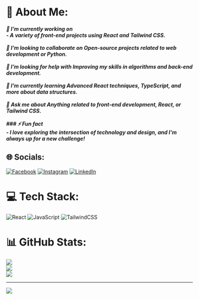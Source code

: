 # 💫 About Me:
##### 🔭 I’m currently working on<br>- A variety of front-end projects using **React** and **Tailwind CSS**.<br><br>👯 I’m looking to collaborate on Open-source projects related to web development or **Python**.<br><br>🤝 I’m looking for help with Improving my skills in **algorithms** and **back-end development**.<br><br>🌱 I’m currently learning **Advanced React** techniques, **TypeScript**, and more about **data structures**.<br><br>💬 Ask me about Anything related to **front-end development**, **React**, or **Tailwind CSS**.<br><br>### ⚡ Fun fact<br>- I love exploring the intersection of **technology** and **design**, and I'm always up for a new challenge!


## 🌐 Socials:
[![Facebook](https://img.shields.io/badge/Facebook-%231877F2.svg?logo=Facebook&logoColor=white)](https://facebook.com/https://www.facebook.com/Alveesarker01) [![Instagram](https://img.shields.io/badge/Instagram-%23E4405F.svg?logo=Instagram&logoColor=white)](https://instagram.com/https://www.instagram.com/im__alvee/) [![LinkedIn](https://img.shields.io/badge/LinkedIn-%230077B5.svg?logo=linkedin&logoColor=white)](https://linkedin.com/in/https://www.linkedin.com/in/alveesarker/) 

# 💻 Tech Stack:
![React](https://img.shields.io/badge/react-%2320232a.svg?style=for-the-badge&logo=react&logoColor=%2361DAFB) ![JavaScript](https://img.shields.io/badge/javascript-%23323330.svg?style=for-the-badge&logo=javascript&logoColor=%23F7DF1E) ![TailwindCSS](https://img.shields.io/badge/tailwindcss-%2338B2AC.svg?style=for-the-badge&logo=tailwind-css&logoColor=white)
# 📊 GitHub Stats:
![](https://github-readme-stats.vercel.app/api?username=alveesarker&theme=radical&hide_border=true&include_all_commits=false&count_private=true)<br/>
![](https://github-readme-streak-stats.herokuapp.com/?user=alveesarker&theme=radical&hide_border=true)<br/>
![](https://github-readme-stats.vercel.app/api/top-langs/?username=alveesarker&theme=radical&hide_border=true&include_all_commits=false&count_private=true&layout=compact)

---
[![](https://visitcount.itsvg.in/api?id=alveesarker&icon=0&color=0)](https://visitcount.itsvg.in)

<!-- Proudly created with GPRM ( https://gprm.itsvg.in ) -->
